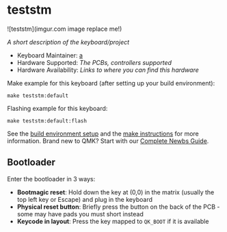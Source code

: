 # teststm

![teststm](imgur.com image replace me!)

*A short description of the keyboard/project*

* Keyboard Maintainer: [a](https://github.com/a)
* Hardware Supported: *The PCBs, controllers supported*
* Hardware Availability: *Links to where you can find this hardware*

Make example for this keyboard (after setting up your build environment):

    make teststm:default

Flashing example for this keyboard:

    make teststm:default:flash

See the [build environment setup](https://docs.qmk.fm/#/getting_started_build_tools) and the [make instructions](https://docs.qmk.fm/#/getting_started_make_guide) for more information. Brand new to QMK? Start with our [Complete Newbs Guide](https://docs.qmk.fm/#/newbs).

## Bootloader

Enter the bootloader in 3 ways:

* **Bootmagic reset**: Hold down the key at (0,0) in the matrix (usually the top left key or Escape) and plug in the keyboard
* **Physical reset button**: Briefly press the button on the back of the PCB - some may have pads you must short instead
* **Keycode in layout**: Press the key mapped to `QK_BOOT` if it is available
